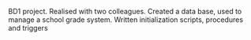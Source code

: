 BD1 project. Realised with two colleagues. Created a data base, used to manage a school grade system. Written initialization scripts, procedures and triggers
